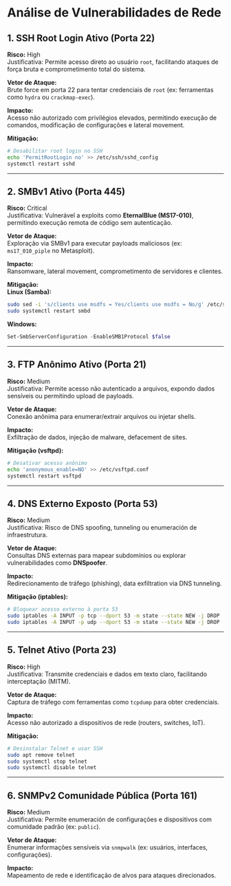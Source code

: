 # Análise de Vulnerabilidades de Rede  

## 1. **SSH Root Login Ativo (Porta 22)**  
**Risco:** High  
Justificativa: Permite acesso direto ao usuário `root`, facilitando ataques de força bruta e comprometimento total do sistema.  

**Vetor de Ataque:**  
Brute force em porta 22 para tentar credenciais de `root` (ex: ferramentas como `hydra` ou `crackmap-exec`).  

**Impacto:**  
Acesso não autorizado com privilégios elevados, permitindo execução de comandos, modificação de configurações e lateral movement.  

**Mitigação:**  
```bash  
# Desabilitar root login no SSH  
echo 'PermitRootLogin no' >> /etc/ssh/sshd_config  
systemctl restart sshd  
```  

---

## 2. **SMBv1 Ativo (Porta 445)**  
**Risco:** Critical  
Justificativa: Vulnerável a exploits como **EternalBlue (MS17-010)**, permitindo execução remota de código sem autenticação.  

**Vetor de Ataque:**  
Exploração via SMBv1 para executar payloads maliciosos (ex: `ms17_010_piple` no Metasploit).  

**Impacto:**  
Ransomware, lateral movement, comprometimento de servidores e clientes.  

**Mitigação:**  
**Linux (Samba):**  
```bash  
sudo sed -i 's/clients use msdfs = Yes/clients use msdfs = No/g' /etc/samba/smb.conf  
sudo systemctl restart smbd  
```  
**Windows:**  
```powershell  
Set-SmbServerConfiguration -EnableSMB1Protocol $false  
```  

---

## 3. **FTP Anônimo Ativo (Porta 21)**  
**Risco:** Medium  
Justificativa: Permite acesso não autenticado a arquivos, expondo dados sensíveis ou permitindo upload de payloads.  

**Vetor de Ataque:**  
Conexão anônima para enumerar/extrair arquivos ou injetar shells.  

**Impacto:**  
Exfiltração de dados, injeção de malware, defacement de sites.  

**Mitigação (vsftpd):**  
```bash  
# Desativar acesso anônimo  
echo 'anonymous_enable=NO' >> /etc/vsftpd.conf  
systemctl restart vsftpd  
```  

---

## 4. **DNS Externo Exposto (Porta 53)**  
**Risco:** Medium  
Justificativa: Risco de DNS spoofing, tunneling ou enumeración de infraestrutura.  

**Vetor de Ataque:**  
Consultas DNS externas para mapear subdomínios ou explorar vulnerabilidades como **DNSpoofer**.  

**Impacto:**  
Redirecionamento de tráfego (phishing), data exfiltration via DNS tunneling.  

**Mitigação (iptables):**  
```bash  
# Bloquear acesso externo à porta 53  
sudo iptables -A INPUT -p tcp --dport 53 -m state --state NEW -j DROP  
sudo iptables -A INPUT -p udp --dport 53 -m state --state NEW -j DROP  
```  

---

## 5. **Telnet Ativo (Porta 23)**  
**Risco:** High  
Justificativa: Transmite credenciais e dados em texto claro, facilitando interceptação (MITM).  

**Vetor de Ataque:**  
Captura de tráfego com ferramentas como `tcpdump` para obter credenciais.  

**Impacto:**  
Acesso não autorizado a dispositivos de rede (routers, switches, IoT).  

**Mitigação:**  
```bash  
# Desinstalar Telnet e usar SSH  
sudo apt remove telnet  
sudo systemctl stop telnet  
sudo systemctl disable telnet  
```  

---

## 6. **SNMPv2 Comunidade Pública (Porta 161)**  
**Risco:** Medium  
Justificativa: Permite enumeración de configurações e dispositivos com comunidade padrão (ex: `public`).  

**Vetor de Ataque:**  
Enumerar informações sensíveis via `snmpwalk` (ex: usuários, interfaces, configurações).  

**Impacto:**  
Mapeamento de rede e identificação de alvos para ataques direcionados.